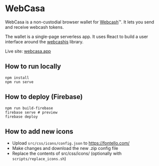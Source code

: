 # WebCasa

WebCasa is a non-custodial browser wallet for [Webcash](https://webcash.org/)™. It lets you send and receive webcash tokens.

The wallet is a single-page serverless app. It uses React to build a user interface around the [webcashjs](https://github.com/kanzure/webcashjs) library.

Live site: [webcasa.app](https://webcasa.app/)

## How to run locally
```
npm install
npm run serve
```

## How to deploy (Firebase)
```
npm run build-firebase
firebase serve # preview
firebase deploy
```

## How to add new icons
- Upload `src/css/icons/config.json` to https://fontello.com/
- Make changes and download the new .zip config file
- Replace the contents of src/css/icons/ (optionally with `scripts/replace_icons.sh`)
